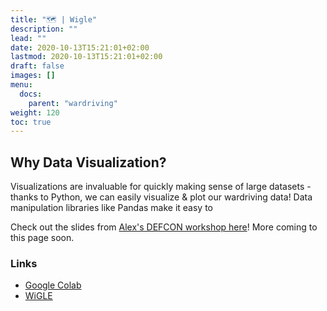 ```yaml
---
title: "🗺️ | Wigle"
description: ""
lead: ""
date: 2020-10-13T15:21:01+02:00
lastmod: 2020-10-13T15:21:01+02:00
draft: false
images: []
menu:
  docs:
    parent: "wardriving"
weight: 120
toc: true
---
```

## Why Data Visualization?
Visualizations are invaluable for quickly making sense of large datasets - thanks to Python, we can easily visualize & plot our wardriving data!  Data manipulation libraries like Pandas make it easy to 

Check out the slides from [Alex's DEFCON workshop here]()!  More coming to this page soon.

### Links
- [Google Colab](https://colab.research.google.com)
- [WiGLE](https://wigle.net)